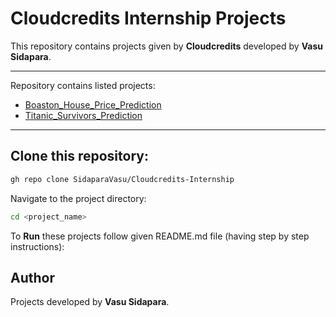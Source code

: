 # Cloudcredits Internship Projects

This repository contains projects given by **Cloudcredits** developed by **Vasu Sidapara**.

---

Repository contains listed projects:

- [Boaston_House_Price_Prediction](./tree/main/Boaston_House_Price_Prediction)
- [Titanic_Survivors_Prediction](./tree/main/Titanic_Survivors_Prediction)

---

## Clone this repository:

```bash
gh repo clone SidaparaVasu/Cloudcredits-Internship
```

Navigate to the project directory:

```bash
cd <project_name>
```

To **Run** these projects follow given README.md file (having step by step instructions):

## Author

Projects developed by **Vasu Sidapara**.
